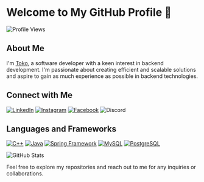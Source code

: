 # Welcome to My GitHub Profile 👋

![Profile Views](https://komarev.com/ghpvc/?username=toktab&color=brightgreen)

## About Me
I'm [Toko](https://www.linkedin.com/in/toktab/), a software developer with a keen interest in backend development. I'm passionate about creating efficient and scalable solutions and aspire to gain as much experience as possible in backend technologies.

## Connect with Me
[![LinkedIn](https://img.shields.io/badge/-LinkedIn-blue?style=flat&logo=linkedin)](https://www.linkedin.com/in/toktab/)
[![Instagram](https://img.shields.io/badge/-Instagram-purple?style=flat&logo=instagram)](https://www.instagram.com/tokotabagari17/)
[![Facebook](https://img.shields.io/badge/-Facebook-blue?style=flat&logo=facebook)](https://www.facebook.com/profile.php?id=100076270766328)
![Discord](https://img.shields.io/badge/-Discord-green?style=flat&logo=discord)

## Languages and Frameworks
[![C++](https://img.shields.io/badge/C++-blue?style=flat&logo=cplusplus)](https://isocpp.org/) [![Java](https://img.shields.io/badge/Java-orange?style=flat&logo=java)](https://www.java.com/) [![Spring Framework](https://img.shields.io/badge/Spring_Framework-green?style=flat&logo=spring&logoColor=white)](https://spring.io/) [![MySQL](https://img.shields.io/badge/MySQL-blue?style=flat&logo=mysql&logoColor=white)](https://www.mysql.com/) [![PostgreSQL](https://img.shields.io/badge/PostgreSQL-blue?style=flat&logo=postgresql&logoColor=white)](https://www.postgresql.org/)

![GitHub Stats](https://github-readme-stats.vercel.app/api?username=toktab&show_icons=true&theme=radical)

Feel free to explore my repositories and reach out to me for any inquiries or collaborations.
